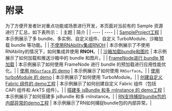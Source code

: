 # 附录

为了方便开发者针对重点功能或场景进行开发，本页面对当前有的 Sample 资源进行了汇总，如下表所示：
| 主题 | 简介 |
| ---- | ---- |
| [SampleProject工程](../Samples/Sample/) | 本示例展示了多 bundle、多实例、自定义组件、自定义 TurboModule、沙箱加载 bundle 等功能。|
| [不使用RNAbility集成RNOH](../Samples/demo_without_rnAbility/) | 本示例展示了不使用RNAbility的情况下，如何集成并使用 **RNOH**。|
| [沙箱加载bundle和图片](../Samples/Sandbox/) | 本示例展示了如何加载和推送沙箱中的 bundle 和图片。|
| [FrameNode进行 bundle 预加载](../Samples/FrameNodeSample/) | 本示例展示了如何使用 FrameNode 进行 bundle 的预加载进行应用性能优化。|
| [使用 `RNSurface` 的 demo](../Samples/using_RNSurface/) | 本示例展示了如何使用 `RNSurface`。|
| [使用 turboModule 的 demo](../Samples/using_turboModule/) | 本示例展示了如何使用 TurboModule。|
| [创建自定义Fabric 组件的 demo工程](../Samples/FabricComponentSample/) | 本示例展示了如何创建自定义 Fabric 组件（包括 CAPI 组件和 ArkTS 组件）。|
| [搭建多 jsBundle 和多 rnInstance 的 demo工程](../Samples/MutilBundleSample/) | 本示例展示了如何搭建多 jsBundle 和多 rnInstance。|
| [RN支持捕捉bundle包的内部异常的demo工程](../Samples/Capture_bundle/) | 本示例展示了RN如何捕捉bundle包的内部异常。|
